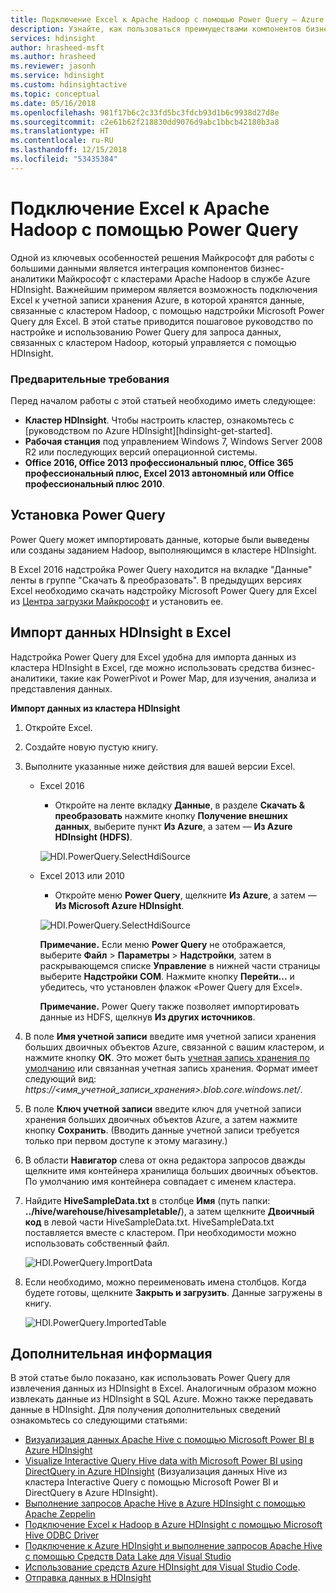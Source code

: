 ```yaml
---
title: Подключение Excel к Apache Hadoop с помощью Power Query — Azure HDInsight
description: Узнайте, как пользоваться преимуществами компонентов бизнес-аналитики и применять Power Query для Excel для получения доступа к данным, хранящимся в Azure HDInsight.
services: hdinsight
author: hrasheed-msft
ms.author: hrasheed
ms.reviewer: jasonh
ms.service: hdinsight
ms.custom: hdinsightactive
ms.topic: conceptual
ms.date: 05/16/2018
ms.openlocfilehash: 981f17b6c2c33fd5bc3fdcb93d1b6c9938d27d8e
ms.sourcegitcommit: c2e61b62f218830dd9076d9abc1bbcb42180b3a8
ms.translationtype: HT
ms.contentlocale: ru-RU
ms.lasthandoff: 12/15/2018
ms.locfileid: "53435384"
---
```

# <a name="connect-excel-to-apache-hadoop-by-using-power-query"></a>Подключение Excel к Apache Hadoop с помощью Power Query
Одной из ключевых особенностей решения Майкрософт для работы с большими данными является интеграция компонентов бизнес-аналитики Майкрософт с кластерами Apache Hadoop в службе Azure HDInsight. Важнейшим примером является возможность подключения Excel к учетной записи хранения Azure, в которой хранятся данные, связанные с кластером Hadoop, с помощью надстройки Microsoft Power Query для Excel. В этой статье приводится пошаговое руководство по настройке и использованию Power Query для запроса данных, связанных с кластером Hadoop, который управляется с помощью HDInsight.

### <a name="prerequisites"></a>Предварительные требования
Перед началом работы с этой статьей необходимо иметь следующее:

* **Кластер HDInsight**. Чтобы настроить кластер, ознакомьтесь с [руководством по Azure HDInsight][hdinsight-get-started].
* **Рабочая станция** под управлением Windows 7, Windows Server 2008 R2 или последующих версий операционной системы.
* **Office 2016, Office 2013 профессиональный плюс, Office 365 профессиональный плюс, Excel 2013 автономный или Office профессиональный плюс 2010**.

## <a name="install-power-query"></a>Установка Power Query
Power Query может импортировать данные, которые были выведены или созданы заданием Hadoop, выполняющимся в кластере HDInsight.

В Excel 2016 надстройка Power Query находится на вкладке "Данные" ленты в группе "Скачать & преобразовать". В предыдущих версиях Excel необходимо скачать надстройку Microsoft Power Query для Excel из [Центра загрузки Майкрософт][powerquery-download] и установить ее.

## <a name="import-hdinsight-data-into-excel"></a>Импорт данных HDInsight в Excel
Надстройка Power Query для Excel удобна для импорта данных из кластера HDInsight в Excel, где можно использовать средства бизнес-аналитики, такие как PowerPivot и Power Map, для изучения, анализа и представления данных.

**Импорт данных из кластера HDInsight**

1. Откройте Excel.
2. Создайте новую пустую книгу.
3. Выполните указанные ниже действия для вашей версии Excel.

    - Excel 2016

        - Откройте на ленте вкладку **Данные**, в разделе **Скачать & преобразовать** нажмите кнопку **Получение внешних данных**, выберите пункт **Из Azure**, а затем — **Из Azure HDInsight (HDFS)**.

        ![HDI.PowerQuery.SelectHdiSource](./media/apache-hadoop-connect-excel-power-query/hdi.powerquery.selecthdisource.excel2016.png)

    - Excel 2013 или 2010

        - Откройте меню **Power Query**, щелкните **Из Azure**, а затем — **Из Microsoft Azure HDInsight**.
   
        ![HDI.PowerQuery.SelectHdiSource][image-hdi-powerquery-hdi-source]
       
        **Примечание.** Если меню **Power Query** не отображается, выберите **Файл** > **Параметры** > **Надстройки**, затем в раскрывающемся списке **Управление** в нижней части страницы выберите **Надстройки COM**. Нажмите кнопку **Перейти...** и убедитесь, что установлен флажок «Power Query для Excel».
       
        **Примечание.** Power Query также позволяет импортировать данные из HDFS, щелкнув **Из других источников**.
4. В поле **Имя учетной записи** введите имя учетной записи хранения больших двоичных объектов Azure, связанной с вашим кластером, и нажмите кнопку **ОК**. Это может быть [учетная запись хранения по умолчанию](../hdinsight-administer-use-management-portal.md#find-the-default-storage-account) или связанная учетная запись хранения.  Формат имеет следующий вид: *https://&lt;имя_учетной_записи_хранения>.blob.core.windows.net/*.
5. В поле **Ключ учетной записи** введите ключ для учетной записи хранения больших двоичных объектов Azure, а затем нажмите кнопку **Сохранить**. (Вводить данные учетной записи требуется только при первом доступе к этому магазину.)
6. В области **Навигатор** слева от окна редактора запросов дважды щелкните имя контейнера хранилища больших двоичных объектов. По умолчанию имя контейнера совпадает с именем кластера.
7. Найдите **HiveSampleData.txt** в столбце **Имя** (путь папки: **../hive/warehouse/hivesampletable/**), а затем щелкните **Двоичный код** в левой части HiveSampleData.txt. HiveSampleData.txt поставляется вместе с кластером. При необходимости можно использовать собственный файл.
   
    ![HDI.PowerQuery.ImportData][image-hdi-powerquery-importdata]
8. Если необходимо, можно переименовать имена столбцов. Когда будете готовы, щелкните **Закрыть и загрузить**.  Данные загружены в книгу.
   
    ![HDI.PowerQuery.ImportedTable][image-hdi-powerquery-imported-table]

## <a name="next-steps"></a>Дополнительная информация
В этой статье было показано, как использовать Power Query для извлечения данных из HDInsight в Excel. Аналогичным образом можно извлекать данные из HDInsight в SQL Azure. Можно также передавать данные в HDInsight. Для получения дополнительных сведений ознакомьтесь со следующими статьями:

* [Визуализация данных Apache Hive с помощью Microsoft Power BI в Azure HDInsight](apache-hadoop-connect-hive-power-bi.md)
* [Visualize Interactive Query Hive data with Microsoft Power BI using DirectQuery in Azure HDInsight](../interactive-query/apache-hadoop-connect-hive-power-bi-directquery.md) (Визуализация данных Hive из кластера Interactive Query с помощью Microsoft Power BI и DirectQuery в Azure HDInsight).
* [Выполнение запросов Apache Hive в Azure HDInsight с помощью Apache Zeppelin](./../hdinsight-connect-hive-zeppelin.md)
* [Подключение Excel к Hadoop в Azure HDInsight с помощью Microsoft Hive ODBC Driver](apache-hadoop-connect-excel-hive-odbc-driver.md)
* [Подключение к Azure HDInsight и выполнение запросов Apache Hive с помощью Средств Data Lake для Visual Studio](apache-hadoop-visual-studio-tools-get-started.md)
* [Использование средств Azure HDInsight для Visual Studio Code](../hdinsight-for-vscode.md).
* [Отправка данных в HDInsight](./../hdinsight-upload-data.md)

[image-hdi-powerquery-hdi-source]: ./media/apache-hadoop-connect-excel-power-query/hdi.powerquery.selecthdisource.png
[image-hdi-powerquery-importdata]: ./media/apache-hadoop-connect-excel-power-query/hdi.powerquery.importdata.png
[image-hdi-powerquery-imported-table]: ./media/apache-hadoop-connect-excel-power-query/hdi.powerquery.importedtable.PNG

[powerquery-download]: https://go.microsoft.com/fwlink/?LinkID=286689
